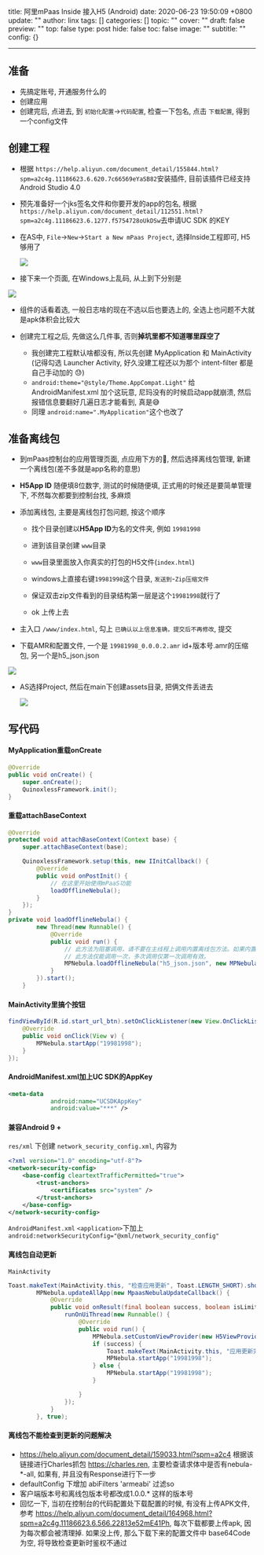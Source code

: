 title: 阿里mPaas Inside 接入H5 (Android)
date: 2020-06-23 19:50:09 +0800
update: ""
author: linx
tags: []
categories: []
topic: ""
cover: ""
draft: false
preview: ""
top: false
type: post
hide: false
toc: false
image: ""
subtitle: ""
config: {}


---



## 准备

- 先搞定账号, 开通服务什么的
- 创建应用
- 创建完后, 点进去, 到 `初始化配置`->`代码配置`, 检查一下包名, 点击 `下载配置`, 得到一个config文件

## 创建工程

- 根据 `https://help.aliyun.com/document_detail/155844.html?spm=a2c4g.11186623.6.620.7c66569eYaSB82`安装插件, 目前该插件已经支持Android Studio 4.0

- 预先准备好一个jks签名文件和你要开发的app的包名, 根据`https://help.aliyun.com/document_detail/112551.html?spm=a2c4g.11186623.6.1277.f5754728oUkDSw`去申请UC SDK 的KEY

- 在AS中, `File`->`New`->`Start a New mPaas Project`, 选择Inside工程即可, H5够用了

  ![](/images/Snipaste_2020-06-23_09-04-23.png)

- 接下来一个页面, 在Windows上乱码,  从上到下分别是

![](/images/Snipaste_2020-06-23_09-05-39.png)

- 组件的话看着选, 一般日志啥的现在不选以后也要选上的, 全选上也问题不大就是apk体积会比较大

- 创建完工程之后, 先做这么几件事, 否则**掉坑里都不知道哪里踩空了**
  - 我创建完工程默认啥都没有, 所以先创建 MyApplication 和 MainActivity (记得勾选 Launcher Activity, 好久没建工程还以为那个 intent-filter 都是自己手动加的 😓)
  - `android:theme="@style/Theme.AppCompat.Light"` 给AndroidManifest.xml 加个这玩意, 尼玛没有的时候启动app就崩溃, 然后报错信息要翻好几遍日志才能看到, 真是😅
  - 同理 `android:name=".MyApplication"`这个也改了

## 准备离线包

- 到mPaas控制台的应用管理页面, 点应用下方的🚀,  然后选择离线包管理, 新建一个离线包(差不多就是app名称的意思)

- **H5App ID** 随便填8位数字, 测试的时候随便填, 正式用的时候还是要简单管理下, 不然每次都要到控制台找, 多麻烦

- 添加离线包, 主要是离线包打包问题, 按这个顺序

  - 找个目录创建以**H5App ID**为名的文件夹, 例如 `19981998`

  - 进到该目录创建 `www`目录
  - `www`目录里面放入你真实的打包的H5文件(`index.html`)
  - windows上直接右键`19981998`这个目录, `发送到`-`Zip压缩文件`
  - 保证双击zip文件看到的目录结构第一层是这个`19981998`就行了
  - ok 上传上去

- 主入口 `/www/index.html`, 勾上 `已确认以上信息准确，提交后不再修改`, 提交

- 下载AMR和配置文件, 一个是 `19981998_0.0.0.2.amr` id+版本号.amr的压缩包, 另一个是h5_json.json

![](/images/Snipaste_2020-06-23_09-30-45.png)

- AS选择Project, 然后在main下创建assets目录, 把俩文件丢进去

  ![](/images/image-20200623093452742.png)

## 写代码

#### MyApplication重载onCreate

```java
@Override
public void onCreate() {
    super.onCreate();
    QuinoxlessFramework.init();
}
```

#### 重载attachBaseContext

```java
@Override
protected void attachBaseContext(Context base) {
    super.attachBaseContext(base);

    QuinoxlessFramework.setup(this, new IInitCallback() {
        @Override
        public void onPostInit() {
            // 在这里开始使用mPaaS功能
            loadOfflineNebula();
        }
    });
}
private void loadOfflineNebula() {
        new Thread(new Runnable() {
            @Override
            public void run() {
                // 此方法为阻塞调用，请不要在主线程上调用内置离线包方法。如果内置多个amr包，要确保文件已存在，如不存在，会造成其他内置离线包失败。
                // 此方法仅能调用一次，多次调用仅第一次调用有效。
                MPNebula.loadOfflineNebula("h5_json.json", new MPNebulaOfflineInfo("19981998_0.0.0.2.amr", "19981998", "0.0.0.2"));
            }
        }).start();
    }
```

#### MainActivity里搞个按钮

```java
findViewById(R.id.start_url_btn).setOnClickListener(new View.OnClickListener(){
    @Override
    public void onClick(View v) {
        MPNebula.startApp("19981998");
    }
});
```

#### AndroidManifest.xml加上UC SDK的AppKey

```xml
<meta-data
            android:name="UCSDKAppKey"
            android:value="***" />
```

#### 兼容Android 9 + 

`res/xml` 下创建 `network_security_config.xml`, 内容为

```xml
<?xml version="1.0" encoding="utf-8"?>
<network-security-config>
    <base-config cleartextTrafficPermitted="true">
        <trust-anchors>
            <certificates src="system" />
        </trust-anchors>
    </base-config>
</network-security-config>
```

`AndroidManifest.xml`  `<application>`下加上 `android:networkSecurityConfig="@xml/network_security_config"`

#### 离线包自动更新

`MainActivity`

```java
Toast.makeText(MainActivity.this, "检查应用更新", Toast.LENGTH_SHORT).show();
        MPNebula.updateAllApp(new MpaasNebulaUpdateCallback() {
            @Override
            public void onResult(final boolean success, boolean isLimit) {
                runOnUiThread(new Runnable() {
                    @Override
                    public void run() {
                        MPNebula.setCustomViewProvider(new H5ViewProviderImpl());
                        if (success) {
                            Toast.makeText(MainActivity.this, "应用更新完成即将打开", Toast.LENGTH_SHORT).show();
                            MPNebula.startApp("19981998");
                        } else {
                            MPNebula.startApp("19981998");
                        }

                    }
                });
            }
        }, true);
```

#### 离线包不能检查到更新的问题解决

-  https://help.aliyun.com/document_detail/159033.html?spm=a2c4 根据该链接进行Charles抓包 https://charles.ren, 主要检查请求体中是否有nebula-*-all, 如果有, 并且没有Response进行下一步
- defaultConfig 下增加 abiFilters 'armeabi' 过滤so
- 客户端版本号和离线包版本号都改成1.0.0.* 这样的版本号
- 回忆一下, 当初在控制台的代码配置处下载配置的时候, 有没有上传APK文件, 参考 https://help.aliyun.com/document_detail/164968.html?spm=a2c4g.11186623.6.566.22813e52mE41Ph, 每次下载都要上传apk, 因为每次都会被清理掉. 如果没上传, 那么下载下来的配置文件中 base64Code 为空, 将导致检查更新时鉴权不通过
